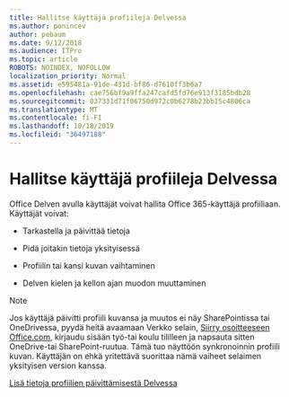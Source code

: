 ```yaml
---
title: Hallitse käyttäjä profiileja Delvessa
ms.author: ponincev
author: pebaum
ms.date: 9/12/2018
ms.audience: ITPro
ms.topic: article
ROBOTS: NOINDEX, NOFOLLOW
localization_priority: Normal
ms.assetid: e595481a-91de-431d-bf86-d7610ff3b6a7
ms.openlocfilehash: cae756bf9a9ffa247cafd5fd76e913f3185bdb28
ms.sourcegitcommit: 037331d71f06750d972c0b6278b23bb15c4806ca
ms.translationtype: MT
ms.contentlocale: fi-FI
ms.lasthandoff: 10/18/2019
ms.locfileid: "36497188"
---
```

# <a name="manage-user-profiles-in-delve"></a>Hallitse käyttäjä profiileja Delvessa

Office Delven avulla käyttäjät voivat hallita Office 365-käyttäjä profiiliaan. Käyttäjät voivat:
  
- Tarkastella ja päivittää tietoja
    
- Pidä joitakin tietoja yksityisessä
    
- Profiilin tai kansi kuvan vaihtaminen
    
- Delven kielen ja kellon ajan muodon muuttaminen
    
> [!NOTE]
> Jos käyttäjä päivitti profiili kuvansa ja muutos ei näy SharePointissa tai OneDrivessa, pyydä heitä avaamaan Verkko selain, [Siirry osoitteeseen Office.com](https://www.office.com), kirjaudu sisään työ-tai koulu tililleen ja napsauta sitten OneDrive-tai SharePoint-ruutua. Tämä tuo näyttöön synkronoinnin profiili kuvan. Käyttäjän on ehkä yritettävä suorittaa nämä vaiheet selaimen yksityisen version kanssa. 
  
[Lisä tietoja profiilien päivittämisestä Delvessa](https://go.microsoft.com/fwlink/?linkid=735070)
  

